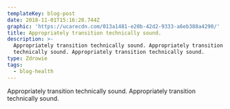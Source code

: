 ```yaml
---
templateKey: blog-post
date: 2018-11-01T15:16:28.744Z
graphic: 'https://ucarecdn.com/013a1481-e20b-42d2-9333-a6eb388a4290/'
title: Appropriately transition technically sound.
description: >-
  Appropriately transition technically sound. Appropriately transition
  technically sound. Appropriately transition technically sound.
type: Zdrowie
tags:
  - blog-health
---
```

Appropriately transition technically sound. Appropriately transition technically sound.
